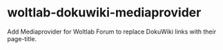 # woltlab-dokuwiki-mediaprovider
Add Mediaprovider for Woltlab Forum to replace DokuWiki links with their page-title.
